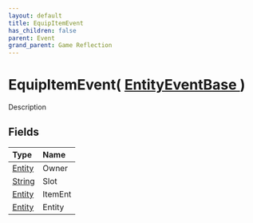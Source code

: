```yaml
---
layout: default
title: EquipItemEvent
has_children: false
parent: Event
grand_parent: Game Reflection
---
```

# EquipItemEvent( [ EntityEventBase ](/docs/game-reflection/events/entity_event_base) )
Description 

## Fields

| Type | Name |
|:-------------|:--------------|
| [Entity](/docs/game-reflection/classes/entity) | Owner |
| [String](/docs/game-reflection/components/string) | Slot |
| [Entity](/docs/game-reflection/classes/entity) | ItemEnt |
| [Entity](/docs/game-reflection/classes/entity) | Entity |

